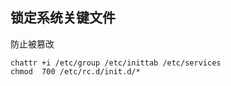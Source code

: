 ## 锁定系统关键文件

防止被篡改

```shell
chattr +i /etc/group /etc/inittab /etc/services
chmod  700 /etc/rc.d/init.d/*
```
